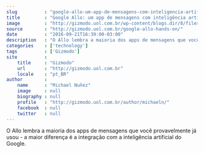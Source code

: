 ```yaml
---
slug          : "google-allo-um-app-de-mensagens-com-inteligencia-artificial-e-modo-anonimo"
title         : "Google Allo: um app de mensagens com inteligência artificial e modo anônimo"
image         : "http://gizmodo.uol.com.br/wp-content/blogs.dir/8/files/2016/09/google-allo-1.jpg"
source        : "http://gizmodo.uol.com.br/google-allo-hands-on/"
date          : "2016-09-21T16:39:00-03:00"
description   : "O Allo lembra a maioria dos apps de mensagens que você provavelmente já usou - a maior diferença é a integração com a inteligência artificial do Google."
categories    : ['technology']
tags          : ['Gizmodo']
site          :
    title     : "Gizmodo"
    url       : "http://gizmodo.uol.com.br"
    locale    : "pt_BR"
author        :
    name      : "Michael Nuñez"
    image     : null
    biography : null
    profile   : "http://gizmodo.uol.com.br/author/michaeln/"
    facebook  : null
    twitter   : null
---
```


O Allo lembra a maioria dos apps de mensagens que você provavelmente já usou - a maior diferença é a integração com a inteligência artificial do Google.
